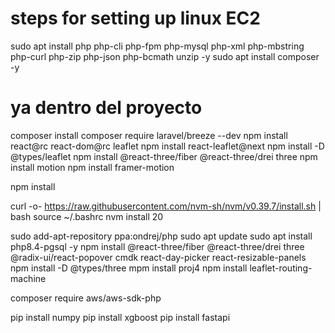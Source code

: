 # steps for setting up linux EC2
sudo apt install php php-cli php-fpm php-mysql php-xml php-mbstring php-curl php-zip php-json php-bcmath unzip -y
sudo apt install composer -y

# ya dentro del proyecto
composer install
composer require laravel/breeze --dev
npm install react@rc react-dom@rc leaflet
npm install react-leaflet@next
npm install -D @types/leaflet
npm install @react-three/fiber @react-three/drei three
npm install motion
npm install framer-motion

npm install

curl -o- https://raw.githubusercontent.com/nvm-sh/nvm/v0.39.7/install.sh | bash
source ~/.bashrc
nvm install 20

sudo add-apt-repository ppa:ondrej/php
sudo apt update
sudo apt install php8.4-pgsql -y
npm install @react-three/fiber @react-three/drei three @radix-ui/react-popover cmdk react-day-picker react-resizable-panels
npm install -D @types/three
mpm install proj4
npm install leaflet-routing-machine

composer require aws/aws-sdk-php

pip install numpy
pip install xgboost
pip install fastapi

